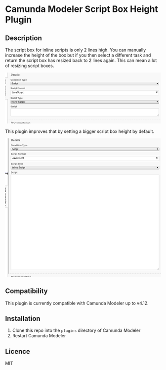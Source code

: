 # Camunda Modeler Script Box Height Plugin

## Description

The script box for inline scripts is only 2 lines high. You can manually increase the height of the box but if you then select a different task and return the script box has resized back to 2 lines again. This can mean a lot of resizing script boxes.

![](docs/preview-before.png)

This plugin improves that by setting a bigger script box height by default.

![](docs/preview-after.png)

## Compatibility

This plugin is currently compatible with Camunda Modeler up to v4.12.

## Installation

1. Clone this repo into the `plugins` directory of Camunda Modeler
2. Restart Camunda Modeler

## Licence
MIT
